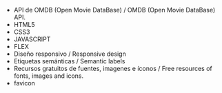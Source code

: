 
- API de OMDB (Open Movie DataBase) / OMDB (Open Movie DataBase) API.
- HTML5
- CSS3
- JAVASCRIPT
- FLEX
- Diseño responsivo / Responsive design
- Etiquetas semánticas / Semantic labels
- Recursos gratuitos de fuentes, imagenes e íconos / Free resources of fonts, images and icons.
- favicon
